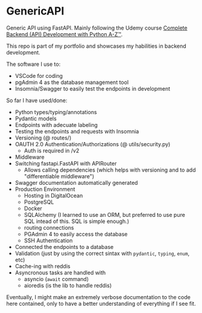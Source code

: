 # GenericAPI

Generic API using FastAPI. Mainly following the Udemy course [Complete Backend (API) Development with Python A-Z™](https://www.udemy.com/course/python-api-development/).

This repo is part of my portfolio and showcases my habilities in backend development.

The software I use to:
* VSCode for coding
* pgAdmin 4 as the database management tool
* Insomnia/Swagger to easily test the endpoints in development

So far I have used/done:

* Python types/typing/annotations
* Pydantic models
* Endpoints with adecuate labeling
* Testing the endpoints and requests with Insomnia
* Versioning (@ routes/)
* OAUTH 2.0 Authentication/Authorizations (@ utils/security.py)
    * Auth is required in /v2
* Middleware
* Switching fastapi.FastAPI with APIRouter
    * Allows calling dependencies (which helps with versioning and to add "differentiable middleware")
* Swagger documentation automatically generated
* Production Environment
    * Hosting in DigitalOcean
    * PostgreSQL
    * Docker
    * SQLAlchemy (I learned to use an ORM, but preferred to use pure SQL intead of this. SQL is simple enough.)
    * routing connections
    * PGAdmin 4 to easily access the database
    * SSH Authentication
* Connected the endpoints to a database
* Validation (just by using the correct sintax with `pydantic`, `typing`, `enum`, etc)
* Cache-ing with reddis
* Asyncronous tasks are handled with
    * asyncio (`await` command)
    * aioredis (is the lib to handle reddis)

Eventually, I might make an extremely verbose documentation to the code here contained, only to have a better understanding of everything if I see fit.